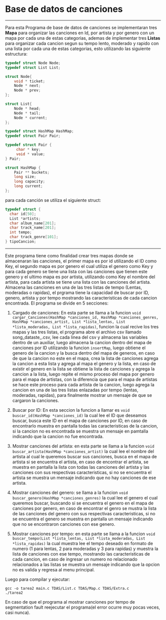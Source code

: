 Base de datos de canciones
=====
---
Para esta Programa de base de datos de canciones se implementaran tres **Mapa** para organizar las canciones en Id, por artista y por genero con un mapa por cada una de estas categorias, ademas de implementar tres **Listas**  para organizar cada cancion segun su tempo lento, moderado y rapido con una lista por cada una de estas categorias, esto utilizando las siguiente estructura:
````c
typedef struct Node Node;
typedef struct List List;

struct Node{
    void * ticket; 
    Node * next;
    Node * prev;
};

struct List{
    Node * head;
    Node * tail;
    Node * current;
};
````
````c
typedef struct HashMap HashMap;
typedef struct Pair Pair;

typedef struct Pair {
     char * key;
     void * value;
} Pair;

struct HashMap {
    Pair ** buckets;
    long size;
    long capacity;
    long current;
};
````
para cada canción se utiliza el siguiente struct:
````c
typedef struct {
  char id[50];           
  List *artists;
  char album_name[201];  
  char track_name[201];  
  int tempo;           
  char track_genre[101];  
} tipoCancion;
````
---
Este programa tiene como finalidad crear tres mapas donde se almacenaran las canciones, el primer mapa es por id utilizando el ID como Key, el segundo mapa es por genero el cual utiliza el genero como Key y para cada genero se tiene una lista con las canciones que tienen este genero y el ultimo mapa es por artista, utilizando como Key el nombre del artista, para cada artista se tiene una lista con las canciones del artista. Almacena las canciones en una de las tres listas de tempo (Lentas, moderadas o rapidas), el prgrama tiene la capacidad de buscar por ID, genero, artista y por tempo mostrando las caracteristicas de cada cancion encontrada. El programa se divide en 5 secciones:

1. Cargado de canciones: En esta parte se llama a la funcion `void cargar_Canciones(HashMap *canciones_id, HashMap *canciones_genres, HashMap *canciones_artist, List *lista_lentas, List *lista_moderadas, List *lista_rapidas)`, funcion la cual recive los tres mapas y las tres listas, el programa abre el archivo csv llamado song_dataste_.csv, lee cada linea del csv y almacena las variables dentro de un auxiliar, luego almacena la cancion dentro del mapa de canciones por ID utilizando la funcion `insertMap`, luego obtiene el genero de la cancion y la busca dentro del mapa de generos, en caso de que la cancion no este en el mapa, crea la lista de canciones agrega la cancion a esta lista y agrega al mapa el genero y la lista, en caso de existir el genero en la lista se obtiene la lista de canciones y agrega la cancion a la lista, luego repite el mismo proceso del mapa por genero para el mapa de artistas, con la diferencia que para el mapa de artistas se hace este proceso para cada artista de la cancion, luego agrega la cancion en una de las tres listas enlazadas por tempo (lentas, moderadas, rapidas), para finalmente mostrar un mensaje de que se cargaron la canciones. 

2. Buscar por ID: En esta seccion la funcion a llamar es `void buscar_id(HashMap *canciones_id)` la cual lee el ID que deseamos buscar, busca este ID en el mapa de canciones por ID, en caso de encontrarlo muestra en pantalla todas las caracteristicas de la cancion, si la cancion no es encontrada se muestra un mensaje en pamtalla indicando que la cancion no fue encontrada.

3. Mostrar canciones del artista: en esta parte se llama a la funcion `void buscar_artista(HashMap *canciones_artist)` la cual lee el nombre del artista al cual le queremos buscar sus canciones, busca en el mapa de artista si se encuentra el artista, en caso de encontrar el artista, se muestra en pantalla la lista con todas las canciones del artista y las canciones con sus respectivas caracteristicas, si no se encuentra el artista se muestra un mensaje indicando que no hay canciones de ese artista.

4. Mostrar canciones del genero: se llama a la funcion `void buscar_genero(HashMap *canciones_genres)` la cual lee el genero el cual queremos buscar, buscando si se encuentra el genero en el mapa de canciones por genero, en caso de encontrar el genro se mustra la lista de las canciones del genero con sus respectivas caracteristicas, si no se encuentra el genero se muestra en pantalla un mensaje indicando que no se encontraron canciones con ese genero.

5. Mostrar canciones por tempo: en esta parte se llama a la funcion `void buscar_tempo(List *lista_lentas, List *lista_moderadas, List *lista_rapidas)` la cual muestra lee el tempo deseado en formato de numero (1 para lentas, 2 para moderadas y 3 para rapidas) y muestra la lista de canciones con ese tempo, mostrando las caracteristicas de cada cancion, en caso de ingresar un numero no relacionado relacionados a las listas se muestra un mensaje indicando que la opcion no es valida y regresa al menu principal.
   
Luego para compilar y ejecutar:

    gcc -o tarea2 main.c TDAS/List.c TDAS/Map.c TDAS/Extra.c
    ./tarea2 

En caso de que el programa al mostrar canciones por tempo de segmentation fault reejecutar el programa(el error ocurre muy pocas veces, casi nunca).